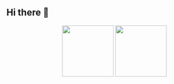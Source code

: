 ## Hi there 👋

<!--
**SoaringE/SoaringE** is a ✨ _special_ ✨ repository because its `README.md` (this file) appears on your GitHub profile.

Here are some ideas to get you started:

- 🔭 I’m currently working on ...
- 🌱 I’m currently learning ...
- 👯 I’m looking to collaborate on ...
- 🤔 I’m looking for help with ...
- 💬 Ask me about ...
- 📫 How to reach me: ...
- 😄 Pronouns: ...
- ⚡ Fun fact: ...
-->

<div align="center">
<img src="https://github-readme-stats.vercel.app/api?username=SoaringE&count_private=true&show_icons=true&theme=ambient_gradient" style="height: 120px;"/>
<img src="https://github-readme-stats.vercel.app/api/top-langs/?username=SoaringE&hide=html,assembly,CSS,SCSS,JavaScript&layout=compact&card_width=450px"  alt="" style="height: 120px;"/>
</div>

